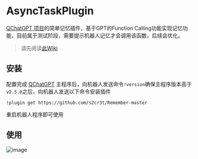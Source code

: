 # AsyncTaskPlugin


[QChatGPT 项目](https://github.com/RockChinQ/QChatGPT)的简单记忆插件，基于GPT的Function Calling功能实现记忆功能，目前属于测试阶段，需要提示机器人记忆才会调用该函数，后续会优化。

> 请先阅读[此Wiki](https://github.com/RockChinQ/QChatGPT/wiki/%E6%8F%92%E4%BB%B6%E4%BD%BF%E7%94%A8-%E5%86%85%E5%AE%B9%E5%87%BD%E6%95%B0)

## 安装

配置完成 [QChatGPT](https://github.com/RockChinQ/QChatGPT) 主程序后，向机器人发送命令`!version`确保主程序版本高于`v2.5.0`之后，向机器人发送以下命令安装插件

```
!plugin get https://github.com/s2cr3t/Remember-master
```

重启机器人程序即可使用

## 使用

![image](https://github.com/user-attachments/assets/7e070f7c-a375-4ebe-b986-cb94a922aa03)
